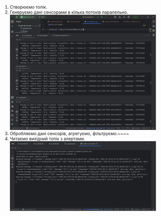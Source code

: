 1. Створюємо топік.
2. Генеруємо дані сенсорами в кілька потоків паралельно.
![p2.png](p2.png)
3. Обробляємо дані сенсорів, агрегуємо, фільтруємо.~~~~
4. Читаємо вихідний топік з алертами.
![p4.png](p4.png)